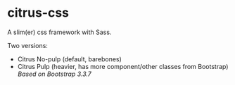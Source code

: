 # citrus-css
A slim(er) css framework with Sass.

Two versions:
- Citrus No-pulp (default, barebones)
- Citrus Pulp (heavier, has more component/other classes from Bootstrap)
*Based on Bootstrap 3.3.7*

